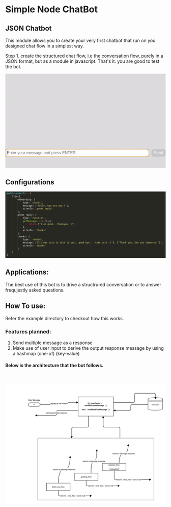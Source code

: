 # Simple Node ChatBot

## JSON Chatbot

This module allows you to create your very first chatbot that run on you designed chat flow in a simplest way.

Step 1. create the structured chat flow, i.e the conversation flow, purely in a JSON format, but as a module in javascript.
That's it. you are good to test the bot.


![alt text](https://raw.githubusercontent.com/vishalchauhan22/node-chat-bot/master/examples/public/demo.gif "Demo")


## Configurations
![alt text](https://raw.githubusercontent.com/vishalchauhan22/node-chat-bot/master/examples/public/chatflow.png "Demo")


## Applications:
The best use of this bot is to drive a structrured conversation or to answer frequjestly asked questions.

## How To use:
Refer the example directory to checkout how this works.


### Features planned:

1. Send multiple message as a response
2. Make use of user input to derive the output response message by using a hashmap (one-of) (key-value)


#### Below is the architecture that the bot follows.

<br>

![alt text](https://raw.githubusercontent.com/vishalchauhan22/node-chat-bot/master/examples/public/flow.jpg "Chatflow")
